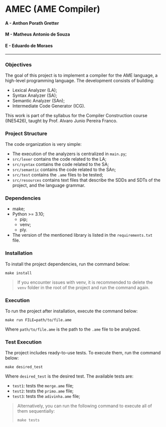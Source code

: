 # AMEC (AME Compiler)

#### A - Anthon Porath Gretter
#### M - Matheus Antonio de Souza
#### E - Eduardo de Moraes

---

### Objectives

The goal of this project is to implement a compiler for the AME language, a high-level programming language. The development consists of building:

- Lexical Analyzer (LA);
- Syntax Analyzer (SA);
- Semantic Analyzer (SAn);
- Intermediate Code Generator (ICG).

This work is part of the syllabus for the Compiler Construction course (INE5426), taught by Prof. Alvaro Junio Pereira Franco.

### Project Structure

The code organization is very simple:
- The execution of the analyzers is centralized in `main.py`;
- `src/lexer` contains the code related to the LA;
- `src/syntax` contains the code related to the SA;
- `src/semantic` contains the code related to the SAn;
- `src/test` contains the `.ame` files to be tested;
- `src/resources` contains text files that describe the SDDs and SDTs of the project, and the language grammar.

### Dependencies

- make;
- Python >= 3.10;
  - pip;
  - venv;
  - ply.
- The version of the mentioned library is listed in the `requirements.txt` file.

### Installation

To install the project dependencies, run the command below:

```fish
make install
```

> If you encounter issues with venv, it is recommended to delete the `venv` folder in the root of the project and run the command again.

### Execution

To run the project after installation, execute the command below:

```fish
make run FILE=path/to/file.ame
```

Where `path/to/file.ame` is the path to the `.ame` file to be analyzed.

### Test Execution

The project includes ready-to-use tests. To execute them, run the command below:

```fish
make desired_test
```

Where `desired_test` is the desired test. The available tests are:
- `test1`: tests the `merge.ame` file;
- `test2`: tests the `primo.ame` file;
- `test3`: tests the `adivinha.ame` file;

> Alternatively, you can run the following command to execute all of them sequentially:
> ```fish
> make tests
> ```
